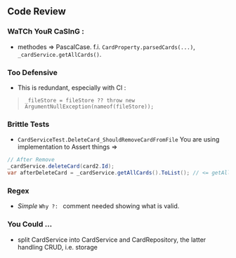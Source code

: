 ## Code Review

### WaTCh YouR CaSInG :
* methodes => PascalCase. f.i. `CardProperty.parsedCards(...)`, `_cardService.getAllCards()`.

### Too Defensive 
* This is redundant, especially with CI : 
> `_fileStore = fileStore ?? throw new ArgumentNullException(nameof(fileStore));`

### Brittle Tests
* `CardServiceTest.DeleteCard_ShouldRemoveCardFromFile`
You are using implementation to Assert things =>
```csharp
// After Remove
_cardService.deleteCard(card2.Id);
var afterDeleteCard = _cardService.getAllCards().ToList(); // <= getAllCards
``` 
### Regex 
* *Simple* `Why ?: ` comment needed showing what is valid.

### You Could ...
- split CardService into CardService and CardRepository, the latter handling CRUD, i.e. storage





